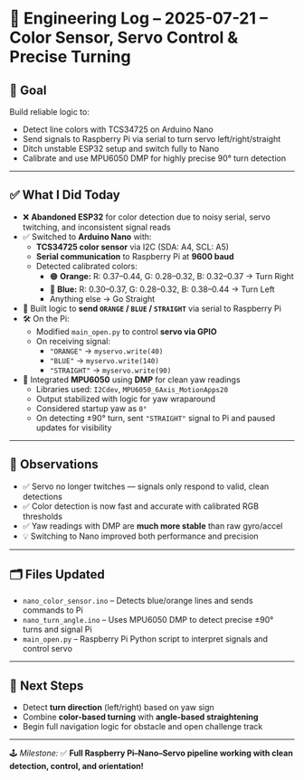# 🚀 Engineering Log – 2025-07-21 – Color Sensor, Servo Control & Precise Turning

## 🧠 Goal

Build reliable logic to:
- Detect line colors with TCS34725 on Arduino Nano
- Send signals to Raspberry Pi via serial to turn servo left/right/straight
- Ditch unstable ESP32 setup and switch fully to Nano
- Calibrate and use MPU6050 DMP for highly precise 90° turn detection

---

## ✅ What I Did Today

- ❌ **Abandoned ESP32** for color detection due to noisy serial, servo twitching, and inconsistent signal reads
- ✅ Switched to **Arduino Nano** with:
  - **TCS34725 color sensor** via I2C (SDA: A4, SCL: A5)
  - **Serial communication** to Raspberry Pi at **9600 baud**
  - Detected calibrated colors:
    - 🟠 **Orange:** R: 0.37–0.44, G: 0.28–0.32, B: 0.32–0.37 → Turn Right
    - 🔵 **Blue:** R: 0.30–0.37, G: 0.28–0.32, B: 0.38–0.44 → Turn Left
    - Anything else → Go Straight
- 🧠 Built logic to **send `ORANGE` / `BLUE` / `STRAIGHT`** via serial to Raspberry Pi
- 🛠️ On the Pi:
  - Modified `main_open.py` to control **servo via GPIO**
  - On receiving signal:
    - `"ORANGE"` → `myservo.write(40)`
    - `"BLUE"` → `myservo.write(140)`
    - `"STRAIGHT"` → `myservo.write(90)`
- 🧭 Integrated **MPU6050** using **DMP** for clean yaw readings
  - Libraries used: `I2Cdev`, `MPU6050_6Axis_MotionApps20`
  - Output stabilized with logic for yaw wraparound
  - Considered startup yaw as `0°`
  - On detecting ±90° turn, sent `"STRAIGHT"` signal to Pi and paused updates for visibility

---

## 🧪 Observations

- ✅ Servo no longer twitches — signals only respond to valid, clean detections
- ✅ Color detection is now fast and accurate with calibrated RGB thresholds
- ✅ Yaw readings with DMP are **much more stable** than raw gyro/accel
- 💡 Switching to Nano improved both performance and precision

---

## 🗂️ Files Updated

- `nano_color_sensor.ino` – Detects blue/orange lines and sends commands to Pi
- `nano_turn_angle.ino` – Uses MPU6050 DMP to detect precise ±90° turns and signal Pi
- `main_open.py` – Raspberry Pi Python script to interpret signals and control servo

---

## 🎯 Next Steps

- Detect **turn direction** (left/right) based on yaw sign
- Combine **color-based turning** with **angle-based straightening**
- Begin full navigation logic for obstacle and open challenge track

---

🕹️ *Milestone:* ✅ **Full Raspberry Pi–Nano–Servo pipeline working with clean detection, control, and orientation!**
